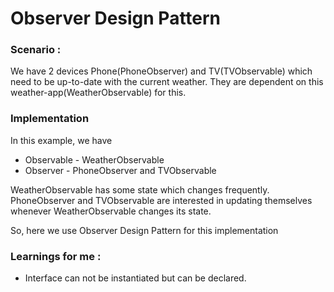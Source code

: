 # Observer Design Pattern

### Scenario : 
We have 2 devices Phone(PhoneObserver) and TV(TVObservable) which need to be up-to-date with the current weather. They are dependent on this weather-app(WeatherObservable) for this.

### Implementation

In this example, we have 
- Observable - WeatherObservable
- Observer - PhoneObserver and TVObservable

WeatherObservable has some state which changes frequently. PhoneObserver and TVObservable are interested in updating themselves whenever WeatherObservable changes its state.

So, here we use Observer Design Pattern for this implementation

### Learnings for me : 
- Interface can not be instantiated but can be declared.
